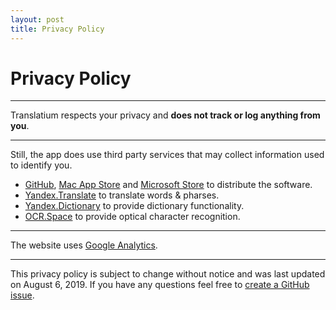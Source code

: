 ```yaml
---
layout: post
title: Privacy Policy
---
```


# Privacy Policy
* * *

Translatium respects your privacy and **does not track or log anything from you**.

* * *

Still, the app does use third party services that may collect information used to identify you.

* [GitHub](https://help.github.com/articles/github-privacy-statement/), [Mac App Store](https://www.apple.com/sg/legal/privacy/en-ww/) and [Microsoft Store](https://privacy.microsoft.com/en-ca/privacystatement) to distribute the software.
* [Yandex.Translate](https://yandex.com/legal/translate_termsofuse/18092015/) to translate words & pharses.
* [Yandex.Dictionary](https://yandex.com/legal/dictionary_api/) to provide dictionary functionality.
* [OCR.Space](https://ocr.space/privacypolicy) to provide optical character recognition.


* * *

The website uses [Google Analytics](https://support.google.com/analytics/answer/6004245?hl=en).

* * *

This privacy policy is subject to change without notice and was last updated on August 6, 2019. If you have any questions feel free to [create a GitHub issue](https://github.com/quanglam2807/translatium/issues).